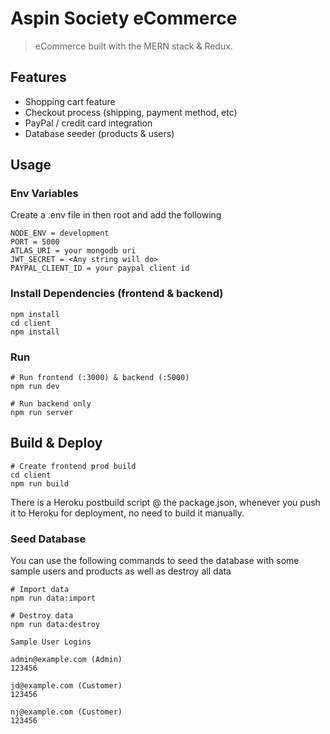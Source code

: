 # Aspin Society eCommerce

> eCommerce built with the MERN stack & Redux.


## Features

- Shopping cart feature
- Checkout process (shipping, payment method, etc)
- PayPal / credit card integration
- Database seeder (products & users)


## Usage


### Env Variables

Create a .env file in then root and add the following

```
NODE_ENV = development
PORT = 5000
ATLAS_URI = your mongodb uri
JWT_SECRET = <Any string will do>
PAYPAL_CLIENT_ID = your paypal client id
```

### Install Dependencies (frontend & backend)

```
npm install
cd client
npm install
```

### Run

```
# Run frontend (:3000) & backend (:5000)
npm run dev

# Run backend only
npm run server
```

## Build & Deploy

```
# Create frontend prod build
cd client
npm run build
```

There is a Heroku postbuild script @ the package.json, whenever you push it to Heroku for deployment, no need to build it manually. 

### Seed Database

You can use the following commands to seed the database with some sample users and products as well as destroy all data

```
# Import data
npm run data:import

# Destroy data
npm run data:destroy
```

```
Sample User Logins

admin@example.com (Admin)
123456

jd@example.com (Customer)
123456

nj@example.com (Customer)
123456
```



